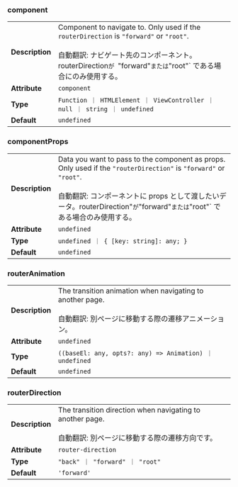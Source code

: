 ### component

|                 |                                                                                                                                                                                                                     |
| --------------- | ------------------------------------------------------------------------------------------------------------------------------------------------------------------------------------------------------------------- |
| **Description** | Component to navigate to. Only used if the `routerDirection` is `"forward"` or `"root"`.<br /><br />自動翻訳: ナビゲート先のコンポーネント。routerDirection`が `"forward"`または`"root"` である場合にのみ使用する。 |
| **Attribute**   | `component`                                                                                                                                                                                                         |
| **Type**        | `Function ｜ HTMLElement ｜ ViewController ｜ null ｜ string ｜ undefined`                                                                                                                                          |
| **Default**     | `undefined`                                                                                                                                                                                                         |

### componentProps

|                 |                                                                                                                                                                                                                                                           |
| --------------- | --------------------------------------------------------------------------------------------------------------------------------------------------------------------------------------------------------------------------------------------------------- |
| **Description** | Data you want to pass to the component as props. Only used if the `"routerDirection"` is `"forward"` or `"root"`.<br /><br />自動翻訳: コンポーネントに props として渡したいデータ。routerDirection"`が`"forward"`または`"root"` である場合のみ使用する。 |
| **Attribute**   | `undefined`                                                                                                                                                                                                                                               |
| **Type**        | `undefined ｜ { [key: string]: any; }`                                                                                                                                                                                                                    |
| **Default**     | `undefined`                                                                                                                                                                                                                                               |

### routerAnimation

|                 |                                                                                                                           |
| --------------- | ------------------------------------------------------------------------------------------------------------------------- |
| **Description** | The transition animation when navigating to another page.<br /><br />自動翻訳: 別ページに移動する際の遷移アニメーション。 |
| **Attribute**   | `undefined`                                                                                                               |
| **Type**        | `((baseEl: any, opts?: any) => Animation) ｜ undefined`                                                                   |
| **Default**     | `undefined`                                                                                                               |

### routerDirection

|                 |                                                                                                                     |
| --------------- | ------------------------------------------------------------------------------------------------------------------- |
| **Description** | The transition direction when navigating to another page.<br /><br />自動翻訳: 別ページに移動する際の遷移方向です。 |
| **Attribute**   | `router-direction`                                                                                                  |
| **Type**        | `"back" ｜ "forward" ｜ "root"`                                                                                     |
| **Default**     | `'forward'`                                                                                                         |
